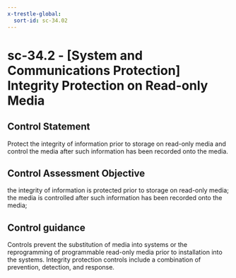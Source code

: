 ```yaml
---
x-trestle-global:
  sort-id: sc-34.02
---
```


# sc-34.2 - \[System and Communications Protection\] Integrity Protection on Read-only Media

## Control Statement

Protect the integrity of information prior to storage on read-only media and control the media after such information has been recorded onto the media.

## Control Assessment Objective

the integrity of information is protected prior to storage on read-only media;
the media is controlled after such information has been recorded onto the media;

## Control guidance

Controls prevent the substitution of media into systems or the reprogramming of programmable read-only media prior to installation into the systems. Integrity protection controls include a combination of prevention, detection, and response.

